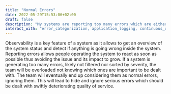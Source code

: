 ```yaml
---
title: "Normal Errors"
date: 2022-05-29T15:53:06+02:00
draft: false
description: "My systems are reporting too many errors which are either not relevant or not associated with an actual problem"
interact_with: "error_categorization, application_logging, continuous_operability, error_budget"
---
```


Observability is a key feature of a system as it allows to get an overview of the system status and detect if anything is going wrong inside the system. Reporting errors allows people operating the system to react as soon as possible thus avoiding the issue and its impact to grow. 
If a system is generating too many errors, likely not filtered nor sorted by severity, the team will be overloaded not knowing which ones are important to be dealt with.  The team will eventually end up considering them as normal errors, ignoring them. This will lead to hide and ignore serious errors which should be dealt with swiftly deteriorating quality of service. 
